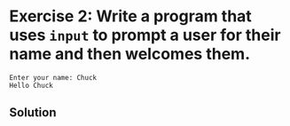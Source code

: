 # Exercise 2: Write a program that uses `input` to prompt a user for their name and then welcomes them.

```
Enter your name: Chuck
Hello Chuck
```
## Solution
